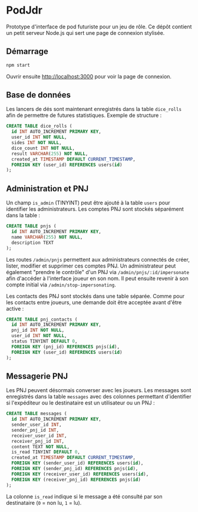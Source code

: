 # PodJdr

Prototype d'interface de pod futuriste pour un jeu de rôle. Ce dépôt contient un
petit serveur Node.js qui sert une page de connexion stylisée.

## Démarrage

```bash
npm start
```

Ouvrir ensuite [http://localhost:3000](http://localhost:3000) pour voir la page de
connexion.

## Base de données

Les lancers de dés sont maintenant enregistrés dans la table `dice_rolls` afin de
permettre de futures statistiques. Exemple de structure :

```sql
CREATE TABLE dice_rolls (
  id INT AUTO_INCREMENT PRIMARY KEY,
  user_id INT NOT NULL,
  sides INT NOT NULL,
  dice_count INT NOT NULL,
  result VARCHAR(255) NOT NULL,
  created_at TIMESTAMP DEFAULT CURRENT_TIMESTAMP,
  FOREIGN KEY (user_id) REFERENCES users(id)
);
```

## Administration et PNJ

Un champ `is_admin` (TINYINT) peut être ajouté à la table `users` pour
identifier les administrateurs. Les comptes PNJ sont stockés séparément dans la
table :

```sql
CREATE TABLE pnjs (
  id INT AUTO_INCREMENT PRIMARY KEY,
  name VARCHAR(255) NOT NULL,
  description TEXT
);
```

Les routes `/admin/pnjs` permettent aux administrateurs connectés de créer,
lister, modifier et supprimer ces comptes PNJ. Un administrateur peut également
"prendre le contrôle" d'un PNJ via `/admin/pnjs/:id/impersonate` afin d'accéder
à l'interface joueur en son nom. Il peut ensuite revenir à son compte initial
via `/admin/stop-impersonating`.

Les contacts des PNJ sont stockés dans une table séparée. Comme pour les contacts entre joueurs, une demande doit être acceptée avant d'être active :

```sql
CREATE TABLE pnj_contacts (
  id INT AUTO_INCREMENT PRIMARY KEY,
  pnj_id INT NOT NULL,
  user_id INT NOT NULL,
  status TINYINT DEFAULT 0,
  FOREIGN KEY (pnj_id) REFERENCES pnjs(id),
  FOREIGN KEY (user_id) REFERENCES users(id)
);
```

## Messagerie PNJ

Les PNJ peuvent désormais converser avec les joueurs. Les messages sont
enregistrés dans la table `messages` avec des colonnes permettant d'identifier
si l'expéditeur ou le destinataire est un utilisateur ou un PNJ :

```sql
CREATE TABLE messages (
  id INT AUTO_INCREMENT PRIMARY KEY,
  sender_user_id INT,
  sender_pnj_id INT,
  receiver_user_id INT,
  receiver_pnj_id INT,
  content TEXT NOT NULL,
  is_read TINYINT DEFAULT 0,
  created_at TIMESTAMP DEFAULT CURRENT_TIMESTAMP,
  FOREIGN KEY (sender_user_id) REFERENCES users(id),
  FOREIGN KEY (sender_pnj_id) REFERENCES pnjs(id),
  FOREIGN KEY (receiver_user_id) REFERENCES users(id),
  FOREIGN KEY (receiver_pnj_id) REFERENCES pnjs(id)
);
```

La colonne `is_read` indique si le message a été consulté par son destinataire
(`0` = non lu, `1` = lu).
